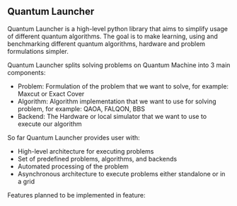 Quantum Launcher
---
Quantum Launcher is a high-level python library that aims to simplify usage of different quantum algorithms. The goal is to make learning, using and benchmarking different quantum algorithms, hardware and problem formulations simpler.

Quantum Launcher splits solving problems on Quantum Machine into 3 main components:
- Problem: Formulation of the problem that we want to solve, for example: Maxcut or Exact Cover
- Algorithm: Algorithm implementation that we want to use for solving problem, for example: QAOA, FALQON, BBS
- Backend: The Hardware or local simulator that we want to use to execute our algorithm

So far Quantum Launcher provides user with:
- High-level architecture for executing problems
- Set of predefined problems, algorithms, and backends
- Automated processing of the problem
- Asynchronous architecture to execute problems either standalone or in a grid

Features planned to be implemented in feature:
